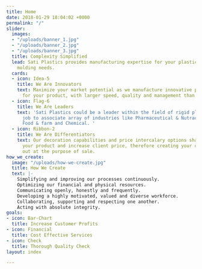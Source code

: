 ```yaml
---
title: Home
date: 2018-01-29 18:04:02 +0000
permalink: "/"
slider:
  images:
  - "/uploads/banner_1.jpg"
  - "/uploads/banner_2.jpg"
  - "/uploads/banner_3.jpg"
  title: Complexity Simplified
  lead: Sati Plastics provides manufacturing expertise for your plastic injection
    molding needs.
  cards:
  - icon: Idea-5
    title: We Are Innovators
    text: Maximize your market potential as we manufacture innovative plastic packaging
      for your product, with larger speed, quality and management than the competitors.
  - icon: Flag-6
    title: We Are Leaders
    text: 'Sati Plastics could be a leader within the field of rigid plastic packaging,
      job to associate array of industries like Pharmaceutical & Nutraceuticals, Cosmetics,
      Food & farm and Chemical. '
  - icon: Ribbon-2
    title: We Are Differentiators
    text: Our decoration capabilities and price intercalary options shall differentiate
      your product and increase client price, therefore creating your complete stand
      out at the purpose of sale.
how_we_create:
  image: "/uploads/how-we-create.jpg"
  title: How We Create
  text: |-
    Simplifying and improving our processes continuously.
    Optimizing our financial and physical resources.
    Communicating openly, honestly and frequently.
    Developing a highly motivated, valued and diverse workforce.
    Collaborating, supporting and respecting one another.
    Acting with absolute integrity.
goals:
- icon: Bar-Chart
  title: Increase Customer Profits
- icon: Financial
  title: Cost Effective Services
- icon: Check
  title: Thorough Quality Check
layout: index

---
```

